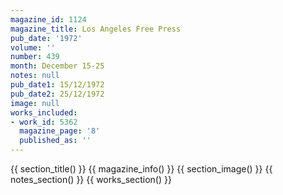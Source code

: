 ```yaml
---
magazine_id: 1124
magazine_title: Los Angeles Free Press
pub_date: '1972'
volume: ''
number: 439
month: December 15-25
notes: null
pub_date1: 15/12/1972
pub_date2: 25/12/1972
image: null
works_included:
- work_id: 5362
  magazine_page: '8'
  published_as: ''
---
```


{{ section_title() }}
{{ magazine_info() }}
{{ section_image() }}
{{ notes_section() }}
{{ works_section() }}
